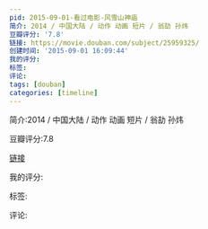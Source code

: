 ```yaml
---
pid: 2015-09-01-看过电影-风雪山神庙
简介: 2014 / 中国大陆 / 动作 动画 短片 / 翁劼 孙炜
豆瓣评分: '7.8'
链接: https://movie.douban.com/subject/25959325/
创建时间: '2015-09-01 16:09:44'
我的评分:
标签:
评论:
tags: [douban]
categories: [timeline]
---
```

简介:2014 / 中国大陆 / 动作 动画 短片 / 翁劼 孙炜

豆瓣评分:7.8

[链接](https://movie.douban.com/subject/25959325/)

我的评分:

标签:

评论:

